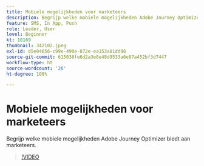 ```yaml
---
title: Mobiele mogelijkheden voor marketeers
description: Begrijp welke mobiele mogelijkheden Adobe Journey Optimizer biedt aan marketeers.
feature: SMS, In App, Push
role: Leader, User
level: Beginner
kt: 10169
thumbnail: 342102.jpeg
exl-id: d5e04656-c99e-490e-872e-ea153a81dd98
source-git-commit: 615038fe6d2a3e8e48d9533a6e87a452bf3d7447
workflow-type: ht
source-wordcount: '26'
ht-degree: 100%

---
```


# Mobiele mogelijkheden voor marketeers

Begrijp welke mobiele mogelijkheden Adobe Journey Optimizer biedt aan marketeers.

>[!VIDEO](https://video.tv.adobe.com/v/342102?quality=12&learn=on)
